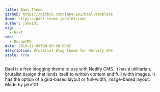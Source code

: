 ```yaml
---
title: Bael Theme
github: https://github.com/jake-101/bael-template
demo: https://bael-theme.jake101.com/
author: jake101
ssg:
  - Nuxt
cms:
  - DecapCMS
date: 2019-11-09T00:00:00.000Z
description: Brutalist Blog theme for Netlify CMS
stale: true
---
```


Bael is a free blogging theme to use with Netlify CMS. It has a utilitarian, brutalist design that lends itself to written content and full width images. It has the option of a grid-based layout or full-width, image-based layout. Made by jake101.

